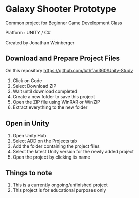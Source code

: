 # Galaxy Shooter Prototype
Common project for Beginner Game Development Class

Platform : UNITY / C#

Created by Jonathan Weinberger

## Download and Prepare Project Files
On this repository https://github.com/luthfan360/Unity-Study
1. Click on Code
2. Select Download ZIP
3. Wait until download completed
4. Create a new folder to save this project
4. Open the ZIP file using WinRAR or WinZIP
5. Extract everything to the new folder

## Open in Unity
1. Open Unity Hub
2. Select ADD on the Projects tab
3. Add the folder containing the project files
4. Select the latest Unity version for the newly added project
5. Open the project by clicking its name

## Things to note
1. This is a currently ongoing/unfinished project
2. This project is for educational purposes only
